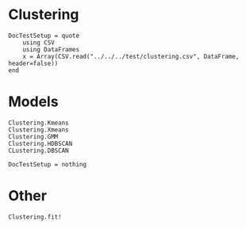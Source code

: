 # Clustering

```@meta
DocTestSetup = quote
    using CSV
    using DataFrames
    x = Array(CSV.read("../../../test/clustering.csv", DataFrame, header=false))
end
```

# Models
```@docs
Clustering.Kmeans
Clustering.Xmeans
Clustering.GMM
Clustering.HDBSCAN
CLustering.DBSCAN
```

```@meta
DocTestSetup = nothing
```

# Other
```@docs
Clustering.fit!
```